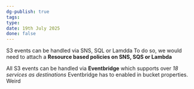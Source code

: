 ```yaml
---
dg-publish: true
tags: 
type: 
date: 19th July 2025
done: false
---
```


S3 events can be handled via SNS, SQL or Lamdda
To do so, we would need to attach a **Resource based policies on SNS, SQS or Lambda**

All S3 events can be handled via **Eventbridge** which supports over *18 services as destinations*
Eventbridge has to enabled in bucket properties. Weird



